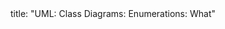 <frontmatter>
title: "UML: Class Diagrams: Enumerations: What"
</frontmatter>

<include src="unit-inPage-asFlat.md" boilerplate />
